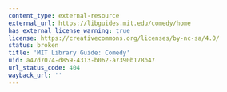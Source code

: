 ```yaml
---
content_type: external-resource
external_url: https://libguides.mit.edu/comedy/home
has_external_license_warning: true
license: https://creativecommons.org/licenses/by-nc-sa/4.0/
status: broken
title: 'MIT Library Guide: Comedy'
uid: a47d7074-d859-4313-b062-a7390b178b47
url_status_code: 404
wayback_url: ''
---
```

